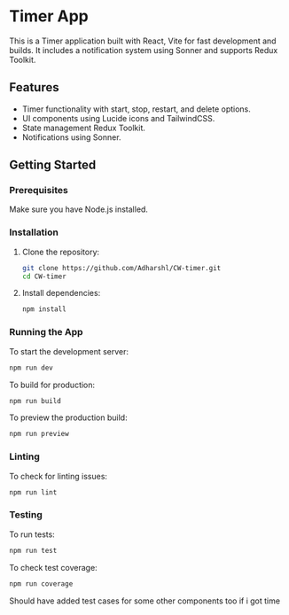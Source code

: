 # Timer App

This is a Timer application built with React, Vite for fast development and builds. It includes a notification system using Sonner and supports Redux Toolkit.

## Features
- Timer functionality with start, stop, restart, and delete options.
- UI components using Lucide icons and TailwindCSS.
- State management Redux Toolkit.
- Notifications using Sonner.

## Getting Started

### Prerequisites
Make sure you have Node.js installed.

### Installation

1. Clone the repository:
   ```sh
   git clone https://github.com/Adharshl/CW-timer.git
   cd CW-timer
   ```

2. Install dependencies:
   ```sh
   npm install
   ```

### Running the App

To start the development server:
```sh
npm run dev
```

To build for production:
```sh
npm run build
```

To preview the production build:
```sh
npm run preview
```

### Linting
To check for linting issues:
```sh
npm run lint
```

### Testing
To run tests:
```sh
npm run test
```

To check test coverage:
```sh
npm run coverage
``` 

Should have added test cases for some other components too if i got time